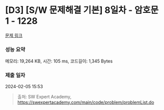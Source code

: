 # [D3] [S/W 문제해결 기본] 8일차 - 암호문1 - 1228 

[문제 링크](https://swexpertacademy.com/main/code/problem/problemDetail.do?contestProbId=AV14w-rKAHACFAYD) 

### 성능 요약

메모리: 19,264 KB, 시간: 105 ms, 코드길이: 1,345 Bytes

### 제출 일자

2024-02-05 15:53



> 출처: SW Expert Academy, https://swexpertacademy.com/main/code/problem/problemList.do